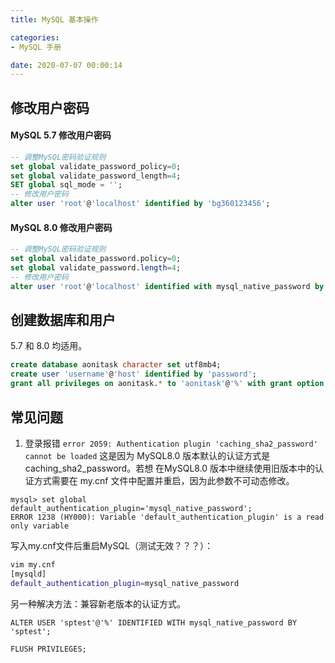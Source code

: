 ```yaml
---
title: MySQL 基本操作

categories:
- MySQL 手册

date: 2020-07-07 00:00:14
---
```

## 修改用户密码
#### MySQL 5.7 修改用户密码
```sql
-- 调整MySQL密码验证规则
set global validate_password_policy=0;
set global validate_password_length=4;
SET global sql_mode = '';
-- 修改用户密码
alter user 'root'@'localhost' identified by 'bg360123456';
```

#### MySQL 8.0 修改用户密码
```sql
-- 调整MySQL密码验证规则
set global validate_password.policy=0;
set global validate_password.length=4;
-- 修改用户密码
alter user 'root'@'localhost' identified with mysql_native_password by '123456';
```

## 创建数据库和用户
5.7 和 8.0 均适用。

```sql
create database aonitask character set utf8mb4;
create user 'username'@'host' identified by 'password';
grant all privileges on aonitask.* to 'aonitask'@'%' with grant option;
```

## 常见问题
1. 登录报错 `error 2059: Authentication plugin 'caching_sha2_password' cannot be loaded`
这是因为 MySQL8.0 版本默认的认证方式是 caching_sha2_password。若想 在MySQL8.0 版本中继续使用旧版本中的认证方式需要在 my.cnf 文件中配置并重启，因为此参数不可动态修改。

```mysql
mysql> set global default_authentication_plugin='mysql_native_password';
ERROR 1238 (HY000): Variable 'default_authentication_plugin' is a read only variable
```

写入my.cnf文件后重启MySQL（测试无效？？？）：
```bash
vim my.cnf
[mysqld]
default_authentication_plugin=mysql_native_password
```

另一种解决方法：兼容新老版本的认证方式。
```mysql
ALTER USER 'sptest'@'%' IDENTIFIED WITH mysql_native_password BY 'sptest';

FLUSH PRIVILEGES;
```